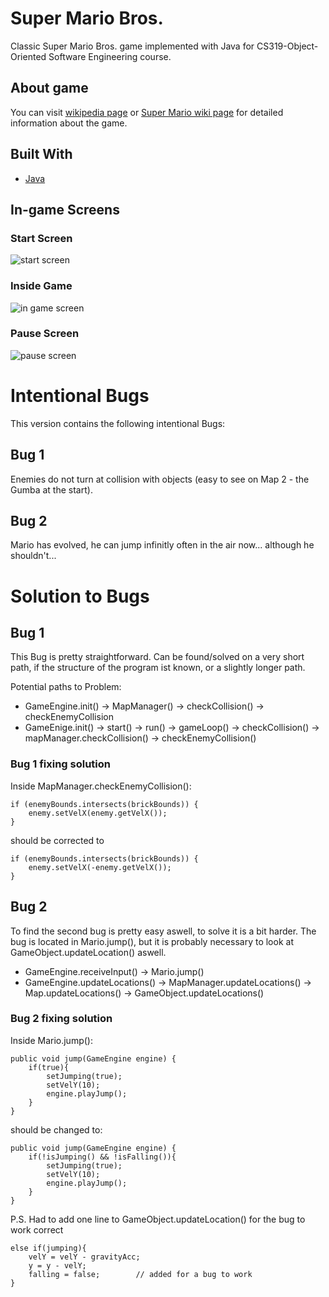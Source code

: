 # Super Mario Bros.

Classic Super Mario Bros. game implemented with Java for CS319-Object-Oriented Software Engineering course.

## About game

You can visit [wikipedia page](https://en.wikipedia.org/wiki/Super_Mario_Bros.) or [Super Mario wiki page](https://www.mariowiki.com/Super_Mario_Bros.) for detailed information about the game.

## Built With
* [Java](https://www.java.com/)

## In-game Screens

### Start Screen
![start screen](https://raw.githubusercontent.com/ahmetcandiroglu/1G.Super-Mario-Bros/master/docs/Screenshots/Start%20screen.png)

### Inside Game
![in game screen](https://raw.githubusercontent.com/ahmetcandiroglu/1G.Super-Mario-Bros/master/docs/Screenshots/In%20game%20screen.png)

### Pause Screen
![pause screen](https://raw.githubusercontent.com/ahmetcandiroglu/1G.Super-Mario-Bros/master/docs/Screenshots/Pause%20screen.png)

# Intentional Bugs

This version contains the following intentional Bugs:

## Bug 1
Enemies do not turn at collision with objects (easy to see on Map 2 - the Gumba at the start).

## Bug 2
Mario has evolved, he can jump infinitly often in the air now... although he shouldn't...







# Solution to Bugs

## Bug 1
This Bug is pretty straightforward. Can be found/solved on a very short path, if the structure of the program ist known, or a slightly longer path.

Potential paths to Problem:
* GameEngine.init() -> MapManager() -> checkCollision() -> checkEnemyCollision
* GameEnige.init() -> start() -> run() -> gameLoop() -> checkCollision() -> mapManager.checkCollision() -> checkEnemyCollision()

### Bug 1 fixing solution
Inside MapManager.checkEnemyCollision():

    if (enemyBounds.intersects(brickBounds)) {
        enemy.setVelX(enemy.getVelX());
    }

should be corrected to

    if (enemyBounds.intersects(brickBounds)) {
        enemy.setVelX(-enemy.getVelX());
    }

## Bug 2
To find the second bug is pretty easy aswell, to solve it is a bit harder.
The bug is located in Mario.jump(), but it is probably necessary to look at GameObject.updateLocation() aswell.
* GameEngine.receiveInput() -> Mario.jump()
* GameEngine.updateLocations() -> MapManager.updateLocations() -> Map.updateLocations() -> GameObject.updateLocations()

### Bug 2 fixing solution
Inside Mario.jump():

    public void jump(GameEngine engine) {
        if(true){
            setJumping(true);
            setVelY(10);
            engine.playJump();
        }
    }

should be changed to:

    public void jump(GameEngine engine) {
        if(!isJumping() && !isFalling()){
            setJumping(true);
            setVelY(10);
            engine.playJump();
        }
    }

P.S. Had to add one line to GameObject.updateLocation() for the bug to work correct

    else if(jumping){
        velY = velY - gravityAcc;
        y = y - velY;
        falling = false;        // added for a bug to work
    }